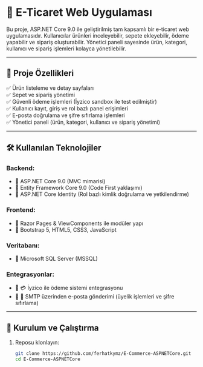 # 🛒 E-Ticaret Web Uygulaması

Bu proje, ASP.NET Core 9.0 ile geliştirilmiş tam kapsamlı bir e-ticaret web uygulamasıdır. Kullanıcılar ürünleri inceleyebilir, sepete ekleyebilir, ödeme yapabilir ve sipariş oluşturabilir. Yönetici paneli sayesinde ürün, kategori, kullanıcı ve sipariş işlemleri kolayca yönetilebilir.

---

## 🔧 Proje Özellikleri

✅ Ürün listeleme ve detay sayfaları  
✅ Sepet ve sipariş yönetimi  
✅ Güvenli ödeme işlemleri (İyzico sandbox ile test edilmiştir)  
✅ Kullanıcı kayıt, giriş ve rol bazlı panel erişimleri  
✅ E-posta doğrulama ve şifre sıfırlama işlemleri  
✅ Yönetici paneli (ürün, kategori, kullanıcı ve sipariş yönetimi)

---

## 🛠️ Kullanılan Teknolojiler

### Backend:

- 🔹 ASP.NET Core 9.0 (MVC mimarisi)
- 🔹 Entity Framework Core 9.0 (Code First yaklaşımı)
- 🔹 ASP.NET Core Identity (Rol bazlı kimlik doğrulama ve yetkilendirme)

### Frontend:

- 🔹 Razor Pages & ViewComponents ile modüler yapı
- 🔹 Bootstrap 5, HTML5, CSS3, JavaScript

### Veritabanı:

- 🔹 Microsoft SQL Server (MSSQL)

### Entegrasyonlar:

- 🔹 💳 İyzico ile ödeme sistemi entegrasyonu
- 🔹 📧 SMTP üzerinden e-posta gönderimi (üyelik işlemleri ve şifre sıfırlama)

---

## 🚀 Kurulum ve Çalıştırma

1. Reposu klonlayın:
   ```bash
   git clone https://github.com/ferhatkymz/E-Commerce-ASPNETCore.git
   cd E-Commerce-ASPNETCore
   ```
